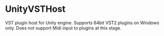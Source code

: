 # UnityVSTHost
VST plugin host for Unity engine. Supports 64bit VST2 plugins on Windows only. Does not support Midi input to plugins at this stage.
